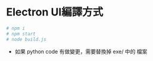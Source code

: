 # Electron UI編譯方式

```bash
# npm i
# npm start
# node build.js
```



- 如果 python code 有做變更，需要替換掉 exe/ 中的 檔案

